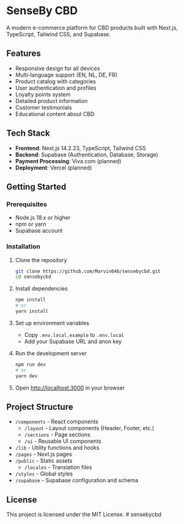# SenseBy CBD

A modern e-commerce platform for CBD products built with Next.js, TypeScript, Tailwind CSS, and Supabase.

## Features

- Responsive design for all devices
- Multi-language support (EN, NL, DE, FR)
- Product catalog with categories
- User authentication and profiles
- Loyalty points system
- Detailed product information
- Customer testimonials
- Educational content about CBD

## Tech Stack

- **Frontend**: Next.js 14.2.23, TypeScript, Tailwind CSS
- **Backend**: Supabase (Authentication, Database, Storage)
- **Payment Processing**: Viva.com (planned)
- **Deployment**: Vercel (planned)

## Getting Started

### Prerequisites

- Node.js 18.x or higher
- npm or yarn
- Supabase account

### Installation

1. Clone the repository
   ```bash
   git clone https://github.com/Marvin046/sensebycbd.git
   cd sensebycbd
   ```

2. Install dependencies
   ```bash
   npm install
   # or
   yarn install
   ```

3. Set up environment variables
   - Copy `.env.local.example` to `.env.local`
   - Add your Supabase URL and anon key

4. Run the development server
   ```bash
   npm run dev
   # or
   yarn dev
   ```

5. Open [http://localhost:3000](http://localhost:3000) in your browser

## Project Structure

- `/components` - React components
  - `/layout` - Layout components (Header, Footer, etc.)
  - `/sections` - Page sections
  - `/ui` - Reusable UI components
- `/lib` - Utility functions and hooks
- `/pages` - Next.js pages
- `/public` - Static assets
  - `/locales` - Translation files
- `/styles` - Global styles
- `/supabase` - Supabase configuration and schema

## License

This project is licensed under the MIT License.
#   s e n s e b y c b d  
 